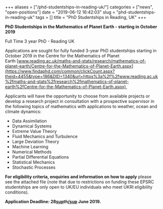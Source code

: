 +++
aliases = ["/phd-studentships-in-reading-uk/"]
categories = ["news", "open-positions"]
date = "2019-06-12 16:42:03"
slug = "phd-studentships-in-reading-uk"
tags = []
title = "PhD Studentships in Reading, UK"
+++

**PhD Studentships in the Mathematics of Planet Earth - starting in
October 2019**

Full Time 3 year PhD - Reading UK

Applications are sought for fully funded 3-year PhD studentships
starting in October 2019 in the Centre for the Mathematics of Planet
Earth [www.reading.ac.uk/maths-and-stats/research/mathematics-of-planet-earth/Centre-for-the-Mathematics-of-Planet-Earth.aspx](https://www.findaphd.com/common/clickCount.aspx?theid=4455&type=186&DID=1340&url=https%3a%2f%2fwww.reading.ac.uk%2fmaths-and-stats%2fresearch%2fmathematics-of-planet-earth%2fCentre-for-the-Mathematics-of-Planet-Earth.aspx) 

Applicants will have the opportunity to choose from available projects
or develop a research project in consultation with a prospective
supervisor in the following topics of mathematics with applications to
weather, ocean and climate dynamics:

-   Data Assimilation
-   Dynamical Systems
-   Extreme Value Theory
-   Fluid Mechanics and Turbulence
-   Large Deviation Theory
-   Machine Learning
-   Numerical Methods
-   Partial Differential Equations
-   Statistical Mechanics
-   Stochastic Processes

**For eligibility criteria, enquiries and information on how to apply**
please see the attached file (note that due to restrictions on funding
these EPSRC studentships are only open to UK/EU individuals who meet
UKRI eligibility conditions).

**Application Deadline: 28[sup](sup)th[/sup](/sup) June 2019.**
